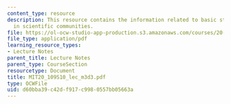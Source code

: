 ```yaml
---
content_type: resource
description: This resource contains the information related to basic statistics; standards
  in scientific communities.
file: https://ol-ocw-studio-app-production.s3.amazonaws.com/courses/20-109-laboratory-fundamentals-in-biological-engineering-spring-2010/d60bba39c42df917c9980557bb05663a_MIT20_109S10_lec_m3d3.pdf
file_type: application/pdf
learning_resource_types:
- Lecture Notes
parent_title: Lecture Notes
parent_type: CourseSection
resourcetype: Document
title: MIT20_109S10_lec_m3d3.pdf
type: OCWFile
uid: d60bba39-c42d-f917-c998-0557bb05663a
---
```

